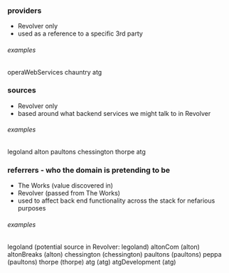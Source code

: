 ### providers

- Revolver only
- used as a reference to a specific 3rd party

###### examples
operaWebServices
chauntry
atg

### sources

- Revolver only
- based around what backend services we might talk to in Revolver

###### examples

legoland
alton
paultons
chessington
thorpe
atg

### referrers - who the domain is pretending to be

- The Works (value discovered in)
- Revolver (passed from The Works)
- used to affect back end functionality across the stack for nefarious purposes

###### examples

legoland (potential source in Revolver: legoland)
altonCom (alton)
altonBreaks (alton)
chessington (chessington)
paultons (paultons)
peppa (paultons)
thorpe (thorpe)
atg (atg)
atgDevelopment (atg)